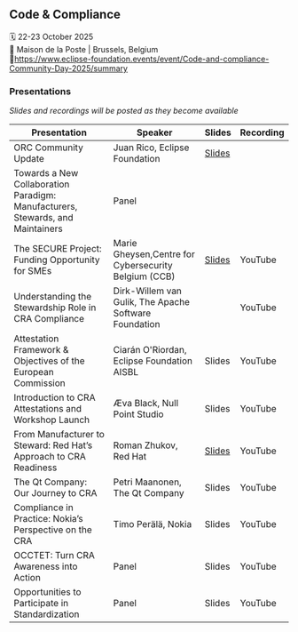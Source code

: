 ## Code & Compliance

🗓️ 22-23 October 2025<br>
📍 Maison de la Poste | Brussels, Belgium <br>
🔗https://www.eclipse-foundation.events/event/Code-and-compliance-Community-Day-2025/summary

### Presentations

_Slides and recordings will be posted as they become available_

| Presentation                                                                   | Speaker                                     | Slides | Recording |
| ------------------------------------------------------------------------------ | ------------------------------------------- | ------ | --------- |
| ORC Community Update                                                           | Juan Rico, Eclipse Foundation               | [Slides](c&c-orc-community-update-eclipse-juanrico.pdf) |    |
| Towards a New Collaboration Paradigm: Manufacturers, Stewards, and Maintainers | Panel                                       |  |   |
| The SECURE Project: Funding Opportunity for SMEs                               | Marie Gheysen,Centre for Cybersecurity Belgium (CCB)| [Slides](PresentationSECURE_CodeComplianceEvent.pdf) | YouTube   |
| Understanding the Stewardship Role in CRA Compliance                           | Dirk-Willem van Gulik, The Apache Software Foundation |  | YouTube   |
| Attestation Framework & Objectives of the European Commission                  | Ciarán O'Riordan, Eclipse Foundation AISBL  | Slides | YouTube   |
| Introduction to CRA Attestations and Workshop Launch                           | Æva Black, Null Point Studio                | Slides | YouTube   |
| From Manufacturer to Steward: Red Hat’s Approach to CRA Readiness              | Roman Zhukov, Red Hat                       | [Slides](Red_Hat-Roman_Zhukov.pdf) | YouTube   |
| The Qt Company: Our Journey to CRA                                             | Petri Maanonen, The Qt Company              | Slides | YouTube   |
| Compliance in Practice: Nokia’s Perspective on the CRA                         | Timo Perälä, Nokia                          | Slides | YouTube   |
| OCCTET: Turn CRA Awareness into Action                                         | Panel                                 | Slides | YouTube   |
| Opportunities to Participate in Standardization                                | Panel           | Slides | YouTube   |
